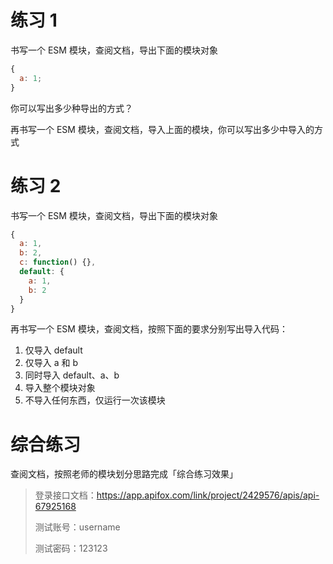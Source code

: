 # 练习 1

书写一个 ESM 模块，查阅文档，导出下面的模块对象

```js
{
  a: 1;
}
```

你可以写出多少种导出的方式？

再书写一个 ESM 模块，查阅文档，导入上面的模块，你可以写出多少中导入的方式

# 练习 2

书写一个 ESM 模块，查阅文档，导出下面的模块对象

```js
{
  a: 1,
  b: 2,
  c: function() {},
  default: {
    a: 1,
    b: 2
  }
}
```

再书写一个 ESM 模块，查阅文档，按照下面的要求分别写出导入代码：

1. 仅导入 default
2. 仅导入 a 和 b
3. 同时导入 default、a、b
4. 导入整个模块对象
5. 不导入任何东西，仅运行一次该模块

# 综合练习

查阅文档，按照老师的模块划分思路完成「综合练习效果」

> 登录接口文档：https://app.apifox.com/link/project/2429576/apis/api-67925168
>
> 测试账号：username
>
> 测试密码：123123

